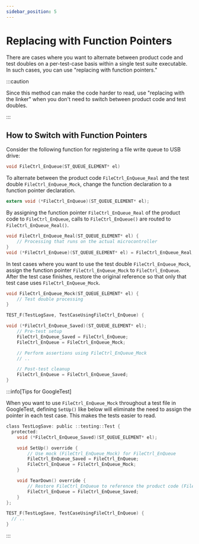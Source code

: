 ```yaml
---
sidebar_position: 5
---
```


# Replacing with Function Pointers

There are cases where you want to alternate between product code and test doubles on a per-test-case basis within a single test suite executable. In such cases, you can use "replacing with function pointers."

:::caution

Since this method can make the code harder to read, use "replacing with the linker" when you don't need to switch between product code and test doubles.

:::

## How to Switch with Function Pointers

Consider the following function for registering a file write queue to USB drive:

```c title="original function declaration"
void FileCtrl_EnQueue(ST_QUEUE_ELEMENT* el)
```

To alternate between the product code `FileCtrl_EnQueue_Real` and the test double `FileCtrl_EnQueue_Mock`, change the function declaration to a function pointer declaration.

```c title="function declaration using function pointer"
extern void (*FileCtrl_EnQueue)(ST_QUEUE_ELEMENT* el);
```

By assigning the function pointer `FileCtrl_EnQueue_Real` of the product code to `FileCtrl_EnQueue`, calls to `FileCtrl_EnQueue()` are routed to `FileCtrl_EnQueue_Real()`.

```c title="Product Code FileManager.c"
void FileCtrl_EnQueue_Real(ST_QUEUE_ELEMENT* el) {
    // Processing that runs on the actual microcontroller
}
void (*FileCtrl_EnQueue)(ST_QUEUE_ELEMENT* el) = FileCtrl_EnQueue_Real;
```

In test cases where you want to use the test double `FileCtrl_EnQueue_Mock`, assign the function pointer `FileCtrl_EnQueue_Mock` to `FileCtrl_EnQueue`. After the test case finishes, restore the original reference so that only that test case uses `FileCtrl_EnQueue_Mock`.

```c title="Test Code test case using real"
void FileCtrl_EnQueue_Mock(ST_QUEUE_ELEMENT* el) {
    // Test double processing
}

TEST_F(TestLogSave, TestCaseUsingFileCtrl_EnQueue) {

void (*FileCtrl_EnQueue_Saved)(ST_QUEUE_ELEMENT* el);
    // Pre-test setup
    FileCtrl_EnQueue_Saved = FileCtrl_EnQueue;
    FileCtrl_EnQueue = FileCtrl_EnQueue_Mock;

    // Perform assertions using FileCtrl_EnQueue_Mock
    // ..

    // Post-test cleanup
    FileCtrl_EnQueue = FileCtrl_EnQueue_Saved;
}
```

:::info[Tips for GoogleTest]

When you want to use `FileCtrl_EnQueue_Mock` throughout a test file in GoogleTest, defining `SetUp()` like below will eliminate the need to assign the pointer in each test case. This makes the tests easier to read.

```c title="Test Code tetst class"
class TestLogSave: public ::testing::Test {
  protected:
    void (*FileCtrl_EnQueue_Saved)(ST_QUEUE_ELEMENT* el);

    void SetUp() override {
        // Use mock (FileCtrl_EnQueue_Mock) for FileCtrl_EnQueue
        FileCtrl_EnQueue_Saved = FileCtrl_EnQueue;
        FileCtrl_EnQueue = FileCtrl_EnQueue_Mock;
    }

    void TearDown() override {
        // Restore FileCtrl_EnQueue to reference the product code (FileCtrl_EnQueue_Real)
        FileCtrl_EnQueue = FileCtrl_EnQueue_Saved;
    }
};
```

```c title="Test Code test case using mock"
TEST_F(TestLogSave, TestCaseUsingFileCtrl_EnQueue) {
  // ..
}
```

:::
